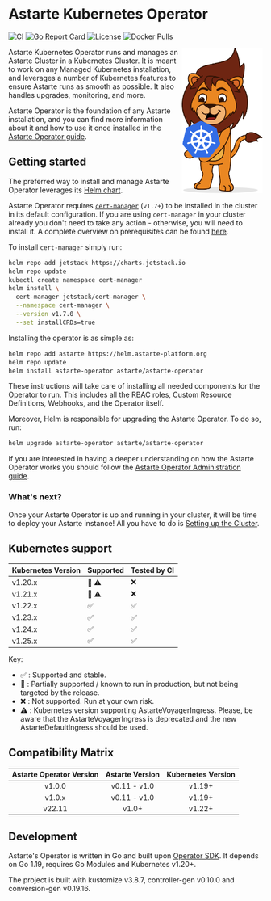 # Astarte Kubernetes Operator

![CI](https://github.com/astarte-platform/astarte-kubernetes-operator/workflows/Operator%20e2e%20tests/badge.svg?branch=master)
[![Go Report Card](https://goreportcard.com/badge/github.com/astarte-platform/astarte-kubernetes-operator)](https://goreportcard.com/report/github.com/astarte-platform/astarte-kubernetes-operator)
[![License](http://img.shields.io/:license-apache-blue.svg)](http://www.apache.org/licenses/LICENSE-2.0.html)
![Docker Pulls](https://img.shields.io/docker/pulls/astarte/astarte-kubernetes-operator)

<img src="mascotte.svg" align="right" width="160px" />
Astarte Kubernetes Operator runs and manages an Astarte Cluster in a Kubernetes Cluster. It is meant
to work on any Managed Kubernetes installation, and leverages a number of Kubernetes features to
ensure Astarte runs as smooth as possible. It also handles upgrades, monitoring, and more.

Astarte Operator is the foundation of any Astarte installation, and you can find more information
about it and how to use it once installed in the
[Astarte Operator
guide](https://docs.astarte-platform.org/astarte-kubernetes-operator/snapshot/001-intro_administrator.html).

## Getting started

The preferred way to install and manage Astarte Operator leverages its [Helm
chart](https://artifacthub.io/packages/helm/astarte/astarte-operator).

Astarte Operator requires [`cert-manager`](https://cert-manager.io/) (`v1.7+`) to be installed in
the cluster in its default configuration. If you are using `cert-manager` in your cluster already
you don't need to take any action - otherwise, you will need to install it. A complete overview on
prerequisites can be found
[here](https://docs.astarte-platform.org/astarte-kubernetes-operator/snapshot/020-prerequisites.html).

To install `cert-manager` simply run:
```bash
helm repo add jetstack https://charts.jetstack.io
helm repo update
kubectl create namespace cert-manager
helm install \
  cert-manager jetstack/cert-manager \
  --namespace cert-manager \
  --version v1.7.0 \
  --set installCRDs=true
```

Installing the operator is as simple as:
```bash
helm repo add astarte https://helm.astarte-platform.org
helm repo update
helm install astarte-operator astarte/astarte-operator
```

These instructions will take care of installing all needed components for the Operator to run. This
includes all the RBAC roles, Custom Resource Definitions, Webhooks, and the Operator itself.

Moreover, Helm is responsible for upgrading the Astarte Operator. To do so, run:
```bash
helm upgrade astarte-operator astarte/astarte-operator
```

If you are interested in having a deeper understanding on how the Astarte Operator works you should
follow the [Astarte Operator Administration
guide](https://docs.astarte-platform.org/astarte-kubernetes-operator/snapshot/001-intro_administrator.html).

### What's next?

Once your Astarte Operator is up and running in your cluster, it will be time to deploy your Astarte
instance! All you have to do is [Setting up the
Cluster](https://docs.astarte-platform.org/astarte-kubernetes-operator/snapshot/060-setup_cluster.html).

## Kubernetes support

| Kubernetes Version | Supported                        | Tested by CI                     |
| ------------------ | -------------------------------- | -------------------------------- |
| v1.20.x            | :large_orange_diamond: :warning: | :x:                              |
| v1.21.x            | :large_orange_diamond: :warning: | :x:                              |
| v1.22.x            | :white_check_mark:               | :white_check_mark:               |
| v1.23.x            | :white_check_mark:               | :white_check_mark:               |
| v1.24.x            | :white_check_mark:               | :white_check_mark:               |
| v1.25.x            | :white_check_mark:               | :white_check_mark:               |

Key:

* :white_check_mark: : Supported and stable.
* :large_orange_diamond: : Partially supported / known to run in production, but not being targeted
  by the release.
* :x: : Not supported. Run at your own risk.
* :warning: : Kubernetes version supporting AstarteVoyagerIngress. Please, be aware that the
  AstarteVoyagerIngress is deprecated and the new AstarteDefaultIngress should be used.

## Compatibility Matrix

| Astarte Operator Version | Astarte Version | Kubernetes Version |
| :-:                      | :-:             | :-:                |
| v1.0.0                   | v0.11 - v1.0    | v1.19+             |
| v1.0.x                   | v0.11 - v1.0    | v1.19+             |
| v22.11                   | v1.0+           | v1.22+             |

## Development

Astarte's Operator is written in Go and built upon [Operator
SDK](https://github.com/operator-framework/operator-sdk). It depends on Go 1.19, requires Go
Modules and Kubernetes v1.20+.

The project is built with kustomize v3.8.7, controller-gen v0.10.0 and conversion-gen v0.19.16.
